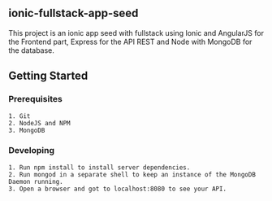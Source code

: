 ## ionic-fullstack-app-seed

This project is an ionic app seed with fullstack using Ionic and AngularJS for the Frontend part, Express for the API REST and Node with MongoDB for the database.

## Getting Started

### Prerequisites

	1. Git
    2. NodeJS and NPM
    3. MongoDB
    
### Developing

	1. Run npm install to install server dependencies.
    2. Run mongod in a separate shell to keep an instance of the MongoDB Daemon running.
    3. Open a browser and got to localhost:8080 to see your API.